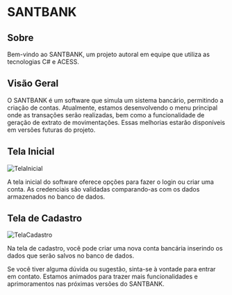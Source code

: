 # SANTBANK

## Sobre
Bem-vindo ao SANTBANK, um projeto autoral em equipe que utiliza as tecnologias C# e ACESS.

## Visão Geral
O SANTBANK é um software que simula um sistema bancário, permitindo a criação de contas. Atualmente, estamos desenvolvendo o menu principal onde as transações serão realizadas, bem como a funcionalidade de geração de extrato de movimentações. Essas melhorias estarão disponíveis em versões futuras do projeto.

## Tela Inicial
![TelaInicial](https://github.com/ryannferreira/santbank/assets/107849014/5dc47684-ab5f-454e-b4bf-fb766a0b7154)

A tela inicial do software oferece opções para fazer o login ou criar uma conta. As credenciais são validadas comparando-as com os dados armazenados no banco de dados.

## Tela de Cadastro
![TelaCadastro](https://github.com/ryannferreira/santbank/assets/107849014/92138b90-f5ad-44dd-8cea-766fcd430fe9)

Na tela de cadastro, você pode criar uma nova conta bancária inserindo os dados que serão salvos no banco de dados.

Se você tiver alguma dúvida ou sugestão, sinta-se à vontade para entrar em contato. Estamos animados para trazer mais funcionalidades e aprimoramentos nas próximas versões do SANTBANK.
